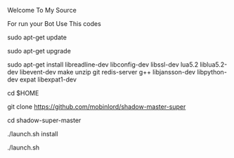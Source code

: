 Welcome To My Source

For run your Bot Use This codes

sudo apt-get update

sudo apt-get upgrade

sudo apt-get install libreadline-dev libconfig-dev libssl-dev lua5.2 liblua5.2-dev libevent-dev make unzip git redis-server g++ libjansson-dev libpython-dev expat libexpat1-dev

cd $HOME

git clone https://github.com/mobinlord/shadow-master-super

cd shadow-super-master

./launch.sh install

./launch.sh
